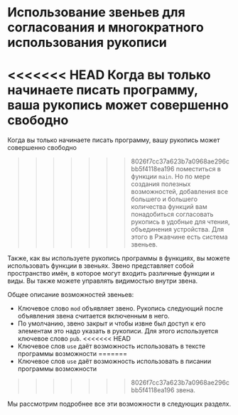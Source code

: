 # Использование звеньев для согласования и многократного использования рукописи

<<<<<<< HEAD
Когда вы только начинаете писать программу, ваша рукопись может совершенно свободно
=======
Когда вы только начинаете писать программу, вашу рукопись может совершенно свободно
>>>>>>> 8026f7cc37a623b7a0968ae296cbb5f4118ea196
поместиться в функции `main`. Но по мере создания полезных возможностей, добавления
все большего и большего количества функций вам понадобиться согласовать рукопись в
удобные для чтения, объединения устройства. Для этого в Ржавчине есть система звеньев.

Также, как вы используете рукопись программы в функциях, вы можете использовать функции в
звеньях. Звено представляет собой пространство имён, в которое могут входить
различные функции и виды. Вы также можете управлять видимостью внутри звена.

Общее описание возможностей звеньев:

* Ключевое слово `mod` объявляет звено. Рукопись следующий после объявления звена считается
включенным в него.
* По умолчанию, звено закрыт и чтобы извне был доступ к его элементам это надо указать
в рукописи. Для этого используется ключевое слово `pub`.
<<<<<<< HEAD
* Ключевое слов `use` даёт возможность использовать в тексте программы возможности
=======
* Ключевое слов `use` даёт возможность использовать в писании программы возможности
>>>>>>> 8026f7cc37a623b7a0968ae296cbb5f4118ea196
звена.

Мы рассмотрим подробнее все эти возможности в следующих разделх.
